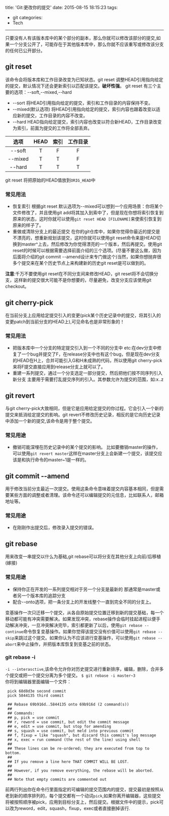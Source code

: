 title: 'Git:更改你的提交'
date: 2015-08-15 18:15:23
tags:
- git
categories:
- Tech

---
只要没有人有该版本库中的某个部分的副本，那么你就可以修改该部分的提交,如果一个分支公开了，可能存在于其他版本库中，那么你就不应该重写或修改该分支的任何已公开部分。
## git reset 
该命令会将版本库和工作目录改变为已知状态。git reset 调整HEAD引用指向给定的提交，默认情况下还会更新索引以匹配该提交。**破坏性强**。
git reset 有三个主要的选项：\--soft,\--mixed,\--hard
* \--sort
    将HEAD引用指向给定的提交，索引和工作目录的内容保持不变。
* \--mixed(默认选项)
    将HEAD引用指向给定的提交，索引内容也跟着改变以适应新的提交，工作目录的内容不改变。
* \--hard
    HEAD指向给定提交，索引内容也改变以符合新HEAD，工作目录改变为索引，前面为提交的工作将全部丢弃。
<!--more-->

|选项|HEAD|索引|工作目录|
|:---------:|:-----------:|:------------:|:-----------:|
|\--soft|T|F|F|
|\--mixed|T|T|F|
|\--hard|T|T|T|
git reset 将把原始的HEAD值放到`ORIG_HEAD`中
### 常见用法
* 恢复索引
    根据git reset 默认选项为--mixed可以想到一个应用场景：你将某个文件修改了，并且使用git add将其加入到索中了，但是现在你想将索引恢复到原来的状态，这时你就可以使用`git reset HEAD [FILENAME]`来使索引恢复到原来的样子了。
* 重做或清除分支上的最近提交
    在你的git仓库中，如果你觉得你最近的提交是不漂亮的，想重新规划该提交，这时你就可以使用git reset命令来是HEAD切换到master^上去，然后修改为你觉得漂亮的一个版本，然后再提交。使用git reset的时候可以根据需要选择前面介绍的三个选项。(尽量不要这么做，因为后面将介绍的git commit --amend设计来专门做这个)当然，如果你想抛弃很多个提交来在某个历史节点上来构建新的历史git reset是可以做到的。

**注意**:千万不要使用git reset在不同分支间来修改HEAD，git reset将不会切换分支，这样新的提交很大可能不是你想要的，尽量避免，改变分支应该使用git checkout。
## git cherry-pick
在当前分支上应用给定提交引入的变更(pick某个历史记录中的提交，将其引入的变更patch到当前分支的HEAD上),可见命名也是非常形象的！
### 常见用法
- 把版本库中一个分支的特定提交引入到一个不同的分支中
    etc:在dev分支中修复了一个bug并提交了F，在release分支中也有这个bug，但是现在dev分支的HEAD在H上，合并可能引入G和H未成熟的代码，所以使用git cherry-pick来将F提交直接应用到release分支上就可以了。
- 重建一系列提交，通过一个分支选定一部分提交，然后把他们按不同序列引入新分支
    主要用于需要打乱提交序列的引入。其参数允许为提交的范围，如:x..z

## git revert
与git cherry-pick大致相同，但是它是应用给定提交的你过程。它会引入一个新的提交来抵消给定提交的影响。git revert不修改历史记录，相反的是它向历史记录中添加一个新的提交,该命令是用于整个提交。
### 常见用途
- 撤销可能深埋在历史记录中的某个提交的影响。
    比如要撤销master的操作，可以使用`git revert master`这样在master分支上会新建一个提交，该提交应该是和执行命令的master~1是一样的。

## git commit --amend
用于修改当前分支最近一次提交。使用这条命令意味着提交内容基本相同，但是需要某些方面的调整或者清理。该命令还可以编辑提交的元信息，比如联系人，邮箱地址等。
### 常见用途
- 在刚刚作出提交后，修改录入提交的错误。

## git rebase
用来改变一串提交以什么为基础,git rebase可以将分支在其他分支上向前/后移植(嫁接)
### 常见用途
- 保持你正在开发的一系列提交相对于另一个分支是最新的
    那通常是master或者另一个版本库的追踪分支
- 配合--onto选项，把一条分支上的开发线整个一直到完全不同的分支上。

变基操作一次只迁移一个提交，从各自原始提交位置迁移到新的提交基础，每一个移动都可能有冲突需要解决。如果发现冲突，rebase操作会临时挂起进程以便手动解决冲突，一旦冲突解决完毕，索引都更新了以后，使用`git rebase --continue`命令恢复变基操作。如果你觉得该提交没有价值可以使用`git rebase --skip`来跳过这个提交。如果你认为不应该进行变基操作，可以使用`git rebase --abort`来中止操作，并把版本库恢复到变基之前的状态。
### git rebase -i
`-i --interasctive`,该命令允许你对历史提交进行重新排序，编辑，删除，合并多个提交或把一个提交分离为多个提交。
`$ git rebase -i master~3`  
你将到编辑器里面编辑一个文件：
```
 pick 68d8d3e second commit
 pick 5844135 third commit

 ## Rebase 69b916d..5844135 onto 69b916d (2 command(s))
 ##
 ## Commands:
 ## p, pick = use commit
 ## r, reword = use commit, but edit the commit message
 ## e, edit = use commit, but stop for amending
 ## s, squash = use commit, but meld into previous commit
 ## f, fixup = like "squash", but discard this commit's log message
 ## x, exec = run command (the rest of the line) using shell
 ##
 ## These lines can be re-ordered; they are executed from top to bottom.
 ##
 ## If you remove a line here THAT COMMIT WILL BE LOST.
 ##
 ## However, if you remove everything, the rebase will be aborted.
 ##
 ## Note that empty commits are commented out
```
前两行列出你在命令行里面指定的可编辑的提交范围内的提交，提交最初是按照从老到新的顺序排列的，每个提交都有一个动词`pick`,如果你离开编辑器，这些提交将被按照顺序被pick，应用到目标分支上，然后提交。根据文件中的提示，pick可以改为reword，edit，squash，fixup，exec或者直接删掉该行.
